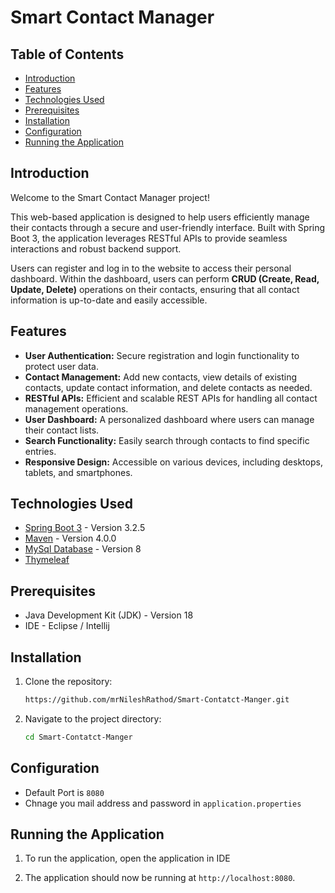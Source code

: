 # Smart Contact Manager

## Table of Contents

- [Introduction](#introduction)
- [Features](#features)
- [Technologies Used](#technologies-used)
- [Prerequisites](#prerequisites)
- [Installation](#installation)
- [Configuration](#configuration)
- [Running the Application](#running-the-application)

## Introduction

Welcome to the Smart Contact Manager project! 

This web-based application is designed to help users efficiently manage their contacts through a secure and user-friendly interface. Built with Spring Boot 3, the application leverages RESTful APIs to provide seamless interactions and robust backend support.

Users can register and log in to the website to access their personal dashboard. Within the dashboard, users can perform **CRUD (Create, Read, Update, Delete)** operations on their contacts, ensuring that all contact information is up-to-date and easily accessible.

## Features

- **User Authentication:** Secure registration and login functionality to protect user data.
- **Contact Management:** Add new contacts, view details of existing contacts, update contact information, and delete contacts as needed.
- **RESTful APIs:** Efficient and scalable REST APIs for handling all contact management operations.
- **User Dashboard:** A personalized dashboard where users can manage their contact lists.
- **Search Functionality:** Easily search through contacts to find specific entries.
- **Responsive Design:** Accessible on various devices, including desktops, tablets, and smartphones.


## Technologies Used

- [Spring Boot 3](https://spring.io/projects/spring-boot) - Version 3.2.5
- [Maven](https://maven.apache.org/) - Version 4.0.0
- [MySql Database](https://dev.mysql.com/) - Version 8
- [Thymeleaf](https://www.thymeleaf.org/) 

## Prerequisites

- Java Development Kit (JDK) - Version 18
- IDE - Eclipse / Intellij

## Installation

1. Clone the repository:
    ```bash
    https://github.com/mrNileshRathod/Smart-Contatct-Manger.git
    ```
2. Navigate to the project directory:
    ```bash
    cd Smart-Contatct-Manger
    ```

## Configuration

- Default Port is `8080`
- Chnage you mail address and password in `application.properties`
  

## Running the Application

1. To run the application, open the application in IDE 

2. The application should now be running at `http://localhost:8080`.

